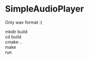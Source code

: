 # SimpleAudioPlayer
Only wav format :(

mkdir build</br>
cd build </br>
cmake ..</br>
make</br>
run
